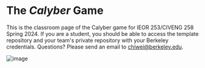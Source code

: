 # The _Calyber_ Game
This is the classroom page of the Calyber game for IEOR 253/CIVENG 258 Spring 2024. If you are a student, you should be able to access the template repository and your team's private repository with your Berkeley credentials. 
Questions? Please send an email to chiwei@berkeley.edu.

![image](https://github.com/INDENG-C253-Spring-2024/.github/assets/6461577/1100cd2f-f7c6-4442-a18b-284f9e9d0332)
